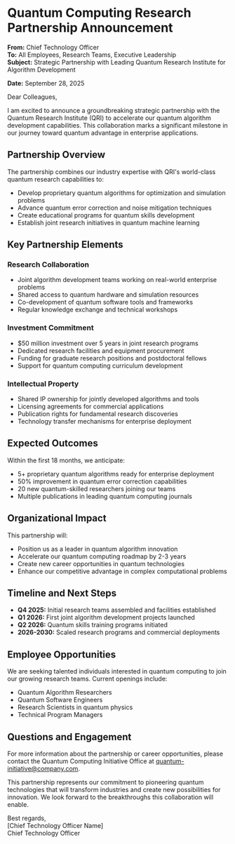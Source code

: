 # Quantum Computing Research Partnership Announcement

**From:** Chief Technology Officer  
**To:** All Employees, Research Teams, Executive Leadership  
**Subject:** Strategic Partnership with Leading Quantum Research Institute for Algorithm Development  

**Date:** September 28, 2025  

Dear Colleagues,

I am excited to announce a groundbreaking strategic partnership with the Quantum Research Institute (QRI) to accelerate our quantum algorithm development capabilities. This collaboration marks a significant milestone in our journey toward quantum advantage in enterprise applications.

## Partnership Overview

The partnership combines our industry expertise with QRI's world-class quantum research capabilities to:

- Develop proprietary quantum algorithms for optimization and simulation problems
- Advance quantum error correction and noise mitigation techniques
- Create educational programs for quantum skills development
- Establish joint research initiatives in quantum machine learning

## Key Partnership Elements

### Research Collaboration
- Joint algorithm development teams working on real-world enterprise problems
- Shared access to quantum hardware and simulation resources
- Co-development of quantum software tools and frameworks
- Regular knowledge exchange and technical workshops

### Investment Commitment
- $50 million investment over 5 years in joint research programs
- Dedicated research facilities and equipment procurement
- Funding for graduate research positions and postdoctoral fellows
- Support for quantum computing curriculum development

### Intellectual Property
- Shared IP ownership for jointly developed algorithms and tools
- Licensing agreements for commercial applications
- Publication rights for fundamental research discoveries
- Technology transfer mechanisms for enterprise deployment

## Expected Outcomes

Within the first 18 months, we anticipate:

- 5+ proprietary quantum algorithms ready for enterprise deployment
- 50% improvement in quantum error correction capabilities
- 20 new quantum-skilled researchers joining our teams
- Multiple publications in leading quantum computing journals

## Organizational Impact

This partnership will:

- Position us as a leader in quantum algorithm innovation
- Accelerate our quantum computing roadmap by 2-3 years
- Create new career opportunities in quantum technologies
- Enhance our competitive advantage in complex computational problems

## Timeline and Next Steps

- **Q4 2025:** Initial research teams assembled and facilities established
- **Q1 2026:** First joint algorithm development projects launched
- **Q2 2026:** Quantum skills training programs initiated
- **2026-2030:** Scaled research programs and commercial deployments

## Employee Opportunities

We are seeking talented individuals interested in quantum computing to join our growing research teams. Current openings include:

- Quantum Algorithm Researchers
- Quantum Software Engineers
- Research Scientists in quantum physics
- Technical Program Managers

## Questions and Engagement

For more information about the partnership or career opportunities, please contact the Quantum Computing Initiative Office at quantum-initiative@company.com.

This partnership represents our commitment to pioneering quantum technologies that will transform industries and create new possibilities for innovation. We look forward to the breakthroughs this collaboration will enable.

Best regards,  
[Chief Technology Officer Name]  
Chief Technology Officer